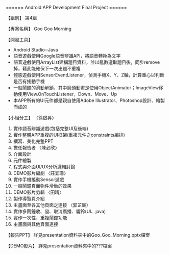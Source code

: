 ﻿====== Android APP Development Final Project ======

【組別】
第4組

【專案名稱】
Goo Goo Morning

【開發工具】
- Android Studio─Java
- 語音遊戲使用Google語音辨識API，將語音轉換為文字
- 語音遊戲使用ArrayList建構題目資料，並以亂數選取題目後，同步remove掉，藉此能確保下一次出題不重複
- 體感遊戲使用SensorEventListener，偵測手機X、Y、Z軸，計算重心以判斷是否有搖動手機
- 一般鬧鐘的滑動解鎖，其中箭頭動畫是使用ObjectAnimator；ImageView移動使用View.OnTouchListener，Down、Move、Up
- 本APP所有的UI元件都是親自使用Adobe Illustrator、Photoshop設計、繪製而成的

【小組分工】
〈徐啟昇〉
  1. 實作語音辨識遊戲(包括完整UI及後端)
  2. 實作整體APP重複的UI框架(重複元件之constraints編排)
  3. 撰寫、美化完整PPT
  4. 擔任報告者
〈陳必欣〉
  1. 介面設計
  2. 元件繪製
  3. 程式與介面UI/UX分析邏輯討論
  4. DEMO影片編劇
〈莊宜珊〉
  1. 實作手機搖動Sensor遊戲
  2. 一般鬧鐘頁面物件滑動的效果
  3. DEMO影片剪輯
〈田晴〉
  1. 製作導覽頁介紹
  2. 主畫面至各其他頁面之連接 
〈郭芷辰〉
  1. 實作多鬧鐘收、發、取消廣播、響鈴(UI、java)
  2. 實作一次性、重複鬧鐘功能
  3. 主畫面與其他頁面連接

【報告PPT】
詳見presentation資料夾中的Goo_Goo_Morning.pptx檔案

【DEMO影片】
詳見presentation資料夾中的???檔案